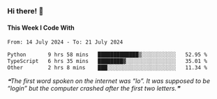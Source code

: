 ### Hi there! 👋

#### This Week I Code With
<!--START_SECTION:waka-->

```txt
From: 14 July 2024 - To: 21 July 2024

Python       9 hrs 58 mins   █████████████▒░░░░░░░░░░░   52.95 %
TypeScript   6 hrs 35 mins   ████████▓░░░░░░░░░░░░░░░░   35.01 %
Other        2 hrs 8 mins    ███░░░░░░░░░░░░░░░░░░░░░░   11.34 %
```

<!--END_SECTION:waka-->

<!--STARTS_HERE_QUOTE_README-->
<i>❝The first word spoken on the internet was “lo”. It was supposed to be “login” but the computer crashed after the first two letters.❞</i>
<!--ENDS_HERE_QUOTE_README-->
